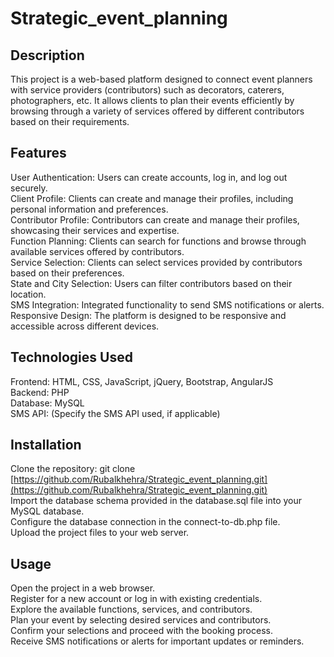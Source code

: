 # Strategic_event_planning
## Description
This project is a web-based platform designed to connect event planners with service providers (contributors) such as decorators, caterers, photographers, etc. It allows clients to plan their events efficiently by browsing through a variety of services offered by different contributors based on their requirements.

## Features
User Authentication: Users can create accounts, log in, and log out securely.   
Client Profile: Clients can create and manage their profiles, including personal information and preferences.   
Contributor Profile: Contributors can create and manage their profiles, showcasing their services and expertise.   
Function Planning: Clients can search for functions and browse through available services offered by contributors.   
Service Selection: Clients can select services provided by contributors based on their preferences.   
State and City Selection: Users can filter contributors based on their location.   
SMS Integration: Integrated functionality to send SMS notifications or alerts.   
Responsive Design: The platform is designed to be responsive and accessible across different devices.   
## Technologies Used
Frontend: HTML, CSS, JavaScript, jQuery, Bootstrap, AngularJS   
Backend: PHP   
Database: MySQL   
SMS API: (Specify the SMS API used, if applicable)   
## Installation
Clone the repository: git clone [https://github.com/Rubalkhehra/Strategic_event_planning.git](https://github.com/Rubalkhehra/Strategic_event_planning.git)   
Import the database schema provided in the database.sql file into your MySQL database.   
Configure the database connection in the connect-to-db.php file.   
Upload the project files to your web server.   
## Usage
Open the project in a web browser.   
Register for a new account or log in with existing credentials.   
Explore the available functions, services, and contributors.   
Plan your event by selecting desired services and contributors.   
Confirm your selections and proceed with the booking process.   
Receive SMS notifications or alerts for important updates or reminders.   
